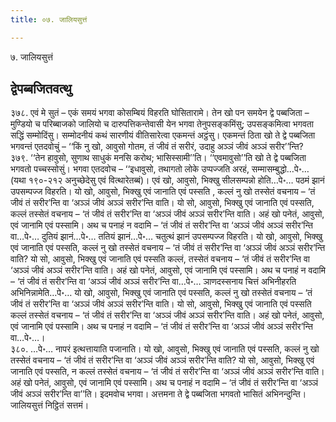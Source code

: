 ```yaml
---
title: ०७. जालियसुत्तं

---
```

७. जालियसुत्तं  


## द्वेपब्बजितवत्थु

३७८. एवं मे सुतं – एकं समयं भगवा कोसम्बियं विहरति घोसितारामे। तेन खो पन समयेन द्वे पब्बजिता – मुण्डियो च परिब्बाजको जालियो च दारुपत्तिकन्तेवासी येन भगवा तेनुपसङ्कमिंसु; उपसङ्कमित्वा भगवता सद्धिं सम्मोदिंसु। सम्मोदनीयं कथं सारणीयं वीतिसारेत्वा एकमन्तं अट्ठंसु। एकमन्तं ठिता खो ते द्वे पब्बजिता भगवन्तं एतदवोचुं – ‘‘किं नु खो, आवुसो गोतम, तं जीवं तं सरीरं, उदाहु अञ्ञं जीवं अञ्ञं सरीर’’न्ति?  
३७९. ‘‘तेन हावुसो, सुणाथ साधुकं मनसि करोथ; भासिस्सामी’’ति। ‘‘एवमावुसो’’ति खो ते द्वे पब्बजिता भगवतो पच्चस्सोसुं। भगवा एतदवोच – ‘‘इधावुसो, तथागतो लोके उप्पज्जति अरहं, सम्मासम्बुद्धो…पे॰… (यथा १९०-२१२ अनुच्छेदेसु एवं वित्थारेतब्बं)। एवं खो, आवुसो, भिक्खु सीलसम्पन्नो होति…पे॰… पठमं झानं उपसम्पज्ज विहरति। यो खो, आवुसो, भिक्खु एवं जानाति एवं पस्सति , कल्लं नु खो तस्सेतं वचनाय – ‘तं जीवं तं सरीर’न्ति वा ‘अञ्ञं जीवं अञ्ञं सरीर’न्ति वाति। यो सो, आवुसो, भिक्खु एवं जानाति एवं पस्सति, कल्लं तस्सेतं वचनाय – ‘तं जीवं तं सरीर’न्ति वा ‘अञ्ञं जीवं अञ्ञं सरीर’न्ति वाति। अहं खो पनेतं, आवुसो, एवं जानामि एवं पस्सामि। अथ च पनाहं न वदामि – ‘तं जीवं तं सरीर’न्ति वा ‘अञ्ञं जीवं अञ्ञं सरीर’न्ति वा…पे॰… दुतियं झानं…पे॰… ततियं झानं…पे॰… चतुत्थं झानं उपसम्पज्ज विहरति। यो खो, आवुसो, भिक्खु एवं जानाति एवं पस्सति, कल्लं नु खो तस्सेतं वचनाय – ‘तं जीवं तं सरीर’न्ति वा ‘अञ्ञं जीवं अञ्ञं सरीर’न्ति वाति? यो सो, आवुसो, भिक्खु एवं जानाति एवं पस्सति कल्लं, तस्सेतं वचनाय – ‘तं जीवं तं सरीर’न्ति वा ‘अञ्ञं जीवं अञ्ञं सरीर’न्ति वाति। अहं खो पनेतं, आवुसो, एवं जानामि एवं पस्सामि। अथ च पनाहं न वदामि – ‘तं जीवं तं सरीर’न्ति वा ‘अञ्ञं जीवं अञ्ञं सरीर’न्ति वा…पे॰… ञाणदस्सनाय चित्तं अभिनीहरति अभिनिन्नामेति…पे॰… यो खो, आवुसो, भिक्खु एवं जानाति एवं पस्सति, कल्लं नु खो तस्सेतं वचनाय – ‘तं जीवं तं सरीर’न्ति वा ‘अञ्ञं जीवं अञ्ञं सरीर’न्ति वाति। यो सो, आवुसो, भिक्खु एवं जानाति एवं पस्सति कल्लं तस्सेतं वचनाय – ‘तं जीवं तं सरीर’न्ति वा ‘अञ्ञं जीवं अञ्ञं सरीर’न्ति वाति। अहं खो पनेतं, आवुसो, एवं जानामि एवं पस्सामि। अथ च पनाहं न वदामि – ‘तं जीवं तं सरीर’न्ति वा ‘अञ्ञं जीवं अञ्ञं सरीर’न्ति वा…पे॰…।  
३८०. …पे॰… नापरं इत्थत्तायाति पजानाति। यो खो, आवुसो, भिक्खु एवं जानाति एवं पस्सति, कल्लं नु खो तस्सेतं वचनाय – ‘तं जीवं तं सरीर’न्ति वा ‘अञ्ञं जीवं अञ्ञं सरीर’न्ति वाति? यो सो, आवुसो, भिक्खु एवं जानाति एवं पस्सति, न कल्लं तस्सेतं वचनाय – ‘तं जीवं तं सरीर’न्ति वा ‘अञ्ञं जीवं अञ्ञं सरीर’न्ति वाति। अहं खो पनेतं, आवुसो, एवं जानामि एवं पस्सामि। अथ च पनाहं न वदामि – ‘तं जीवं तं सरीर’न्ति वा ‘अञ्ञं जीवं अञ्ञं सरीर’न्ति वा’’ति। इदमवोच भगवा। अत्तमना ते द्वे पब्बजिता भगवतो भासितं अभिनन्दुन्ति।  
जालियसुत्तं निट्ठितं सत्तमं।  